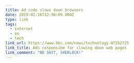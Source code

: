 ```yaml
---
title: Ad code slows down browsers
date: 2019-02-16T22:56:09.000Z
type: link
tags:
  - internet
  - en
  - tech
link_url: https://www.bbc.com/news/technology-47252725
link_title: Ads responsibe for slowing down web pages
link_comment: "NO SHIT, SHERLOCK!"
---
```

